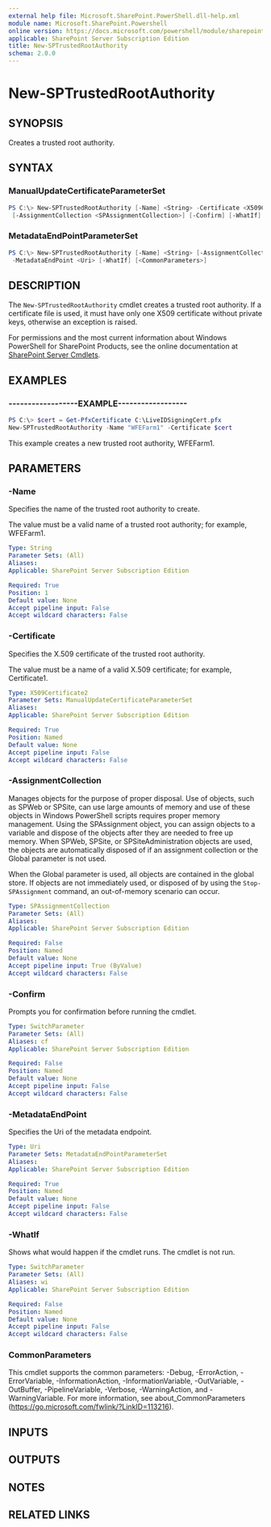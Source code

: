 ```yaml
---
external help file: Microsoft.SharePoint.PowerShell.dll-help.xml
module name: Microsoft.SharePoint.Powershell
online version: https://docs.microsoft.com/powershell/module/sharepoint-server/new-sptrustedrootauthority
applicable: SharePoint Server Subscription Edition
title: New-SPTrustedRootAuthority
schema: 2.0.0
---
```


# New-SPTrustedRootAuthority

## SYNOPSIS
Creates a trusted root authority.


## SYNTAX

### ManualUpdateCertificateParameterSet
```powershell
PS C:\> New-SPTrustedRootAuthority [-Name] <String> -Certificate <X509Certificate2>
 [-AssignmentCollection <SPAssignmentCollection>] [-Confirm] [-WhatIf] [<CommonParameters>]
```

### MetadataEndPointParameterSet
```powershell
PS C:\> New-SPTrustedRootAuthority [-Name] <String> [-AssignmentCollection <SPAssignmentCollection>] [-Confirm]
 -MetadataEndPoint <Uri> [-WhatIf] [<CommonParameters>]
```

## DESCRIPTION
The `New-SPTrustedRootAuthority` cmdlet creates a trusted root authority.
If a certificate file is used, it must have only one X509 certificate without private keys, otherwise an exception is raised.

For permissions and the most current information about Windows PowerShell for SharePoint Products, see the online documentation at [SharePoint Server Cmdlets](https://docs.microsoft.com/powershell/sharepoint/sharepoint-server/sharepoint-server-cmdlets).


## EXAMPLES

### ------------------EXAMPLE------------------
```powershell
PS C:\> $cert = Get-PfxCertificate C:\LiveIDSigningCert.pfx
New-SPTrustedRootAuthority -Name "WFEFarm1" -Certificate $cert
```

This example creates a new trusted root authority, WFEFarm1.


## PARAMETERS

### -Name
Specifies the name of the trusted root authority to create.

The value must be a valid name of a trusted root authority; for example, WFEFarm1.

```yaml
Type: String
Parameter Sets: (All)
Aliases: 
Applicable: SharePoint Server Subscription Edition

Required: True
Position: 1
Default value: None
Accept pipeline input: False
Accept wildcard characters: False
```

### -Certificate
Specifies the X.509 certificate of the trusted root authority.

The value must be a name of a valid X.509 certificate; for example, Certificate1.

```yaml
Type: X509Certificate2
Parameter Sets: ManualUpdateCertificateParameterSet
Aliases: 
Applicable: SharePoint Server Subscription Edition

Required: True
Position: Named
Default value: None
Accept pipeline input: False
Accept wildcard characters: False
```

### -AssignmentCollection
Manages objects for the purpose of proper disposal.
Use of objects, such as SPWeb or SPSite, can use large amounts of memory and use of these objects in Windows PowerShell scripts requires proper memory management.
Using the SPAssignment object, you can assign objects to a variable and dispose of the objects after they are needed to free up memory.
When SPWeb, SPSite, or SPSiteAdministration objects are used, the objects are automatically disposed of if an assignment collection or the Global parameter is not used.

When the Global parameter is used, all objects are contained in the global store.
If objects are not immediately used, or disposed of by using the `Stop-SPAssignment` command, an out-of-memory scenario can occur.

```yaml
Type: SPAssignmentCollection
Parameter Sets: (All)
Aliases: 
Applicable: SharePoint Server Subscription Edition

Required: False
Position: Named
Default value: None
Accept pipeline input: True (ByValue)
Accept wildcard characters: False
```

### -Confirm
Prompts you for confirmation before running the cmdlet.

```yaml
Type: SwitchParameter
Parameter Sets: (All)
Aliases: cf
Applicable: SharePoint Server Subscription Edition

Required: False
Position: Named
Default value: None
Accept pipeline input: False
Accept wildcard characters: False
```

### -MetadataEndPoint
Specifies the Uri of the metadata endpoint.

```yaml
Type: Uri
Parameter Sets: MetadataEndPointParameterSet
Aliases: 
Applicable: SharePoint Server Subscription Edition

Required: True
Position: Named
Default value: None
Accept pipeline input: False
Accept wildcard characters: False
```

### -WhatIf
Shows what would happen if the cmdlet runs.
The cmdlet is not run.

```yaml
Type: SwitchParameter
Parameter Sets: (All)
Aliases: wi
Applicable: SharePoint Server Subscription Edition

Required: False
Position: Named
Default value: None
Accept pipeline input: False
Accept wildcard characters: False
```

### CommonParameters
This cmdlet supports the common parameters: -Debug, -ErrorAction, -ErrorVariable, -InformationAction, -InformationVariable, -OutVariable, -OutBuffer, -PipelineVariable, -Verbose, -WarningAction, and -WarningVariable. For more information, see about_CommonParameters (https://go.microsoft.com/fwlink/?LinkID=113216).

## INPUTS

## OUTPUTS

## NOTES

## RELATED LINKS

